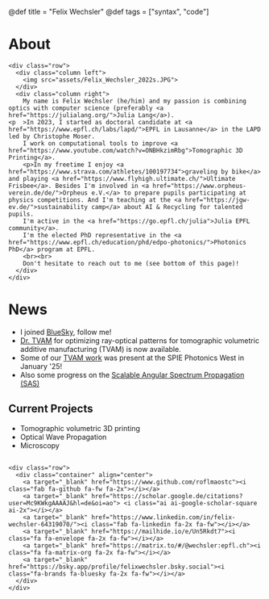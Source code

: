 @def title = "Felix Wechsler"
@def tags = ["syntax", "code"]

# About 


<!-- raw html to allow a responsive row  -->
~~~
<div class="row">
  <div class="column left">
    <img src="assets/Felix_Wechsler_2022s.JPG">
  </div>
  <div class="column right">
    My name is Felix Wechsler (he/him) and my passion is combining optics with computer science (preferably <a href="https://julialang.org/">Julia Lang</a>).
<p  >In 2023, I started as doctoral candidate at <a href="https://www.epfl.ch/labs/lapd/">EPFL in Lausanne</a> in the LAPD led by Christophe Moser.
    I work on computational tools to improve <a href="https://www.youtube.com/watch?v=ONBHkzimRbg">Tomographic 3D Printing</a>.
    <p>In my freetime I enjoy <a href="https://www.strava.com/athletes/100197734">graveling by bike</a> and playing <a href="https://www.flyhigh.ultimate.ch/">Ultimate Frisbee</a>. Besides I'm involved in <a href="https://www.orpheus-verein.de/de/">Orpheus e.V.</a> to prepare pupils participating at physics competitions. And I'm teaching at the <a href="https://jgw-ev.de/">sustainability camp</a> about AI & Recycling for talented pupils.
    I'm active in the <a href="https://go.epfl.ch/julia">Julia EPFL community</a>.
    I'm the elected PhD representative in the <a href="https://www.epfl.ch/education/phd/edpo-photonics/">Photonics PhD</a> program at EPFL.
    <br><br>
    Don't hesitate to reach out to me (see bottom of this page)! 
  </div>
</div>
~~~


# News
* I joined [BlueSky](https://bsky.app/profile/felixwechsler.bsky.social), follow me!
* [Dr. TVAM](https://github.com/rgl-epfl/drtvam) for optimizing ray-optical patterns for tomographic volumetric additive manufacturing (TVAM) is now available. 
* Some of our [TVAM work](https://spie.org/conferences-and-exhibitions/photonics-west/event-search?searchType=ce&term=baptiste+nicolet&x=0&y=0&pageSize=50&pagesVisited=1&sortBy=Relevance) was present at the SPIE Photonics West in January '25!
* Also some progress on the [Scalable Angular Spectrum Propagation (SAS)](https://spie.org/photonics-west/presentation/Fast-and-flexible-optical-propagation-using-the-scalable-angular-spectrum/13333-18) 

## Current Projects 
* Tomographic volumetric 3D printing
* Optical Wave Propagation
* Microscopy 

##
~~~
<div class="row">
  <div class="container" align="center">
    <a target="_blank" href="https://www.github.com/roflmaostc"><i class="fab fa-github fa-fw fa-2x"></i></a>
    <a target="_blank" href="https://scholar.google.de/citations?user=Mc9KWkgAAAAJ&hl=de&oi=ao"> <i class="ai ai-google-scholar-square ai-2x"></i></a>
    <a target="_blank" href="https://www.linkedin.com/in/felix-wechsler-64319070/"><i class="fab fa-linkedin fa-2x fa-fw"></i></a>
    <a target="_blank" href="https://mailhide.io/e/Un5Rkdt7"><i class="fa fa-envelope fa-2x fa-fw"></i></a>
    <a target="_blank" href="https://matrix.to/#/@wechsler:epfl.ch"><i class="fa fa-matrix-org fa-2x fa-fw"></i></a>
    <a target="_blank" href="https://bsky.app/profile/felixwechsler.bsky.social"><i class="fa-brands fa-bluesky fa-2x fa-fw"></i></a>
  </div> 
</div>
~~~
